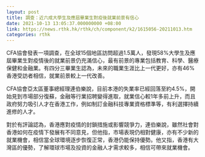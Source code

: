 ```yaml
---
layout: post
title: 調查：近六成大學生及應屆畢業生對疫後就業前景有信心
date: 2021-10-13 13:05:37.000000000 +08:00
link: https://news.rthk.hk/rthk/ch/component/k2/1615056-20211013.htm
categories: rthk
---
```


CFA協會發表一項調查，在全球15個地區訪問超過1.5萬人，發現58%大學生及應屆畢業生對疫情後的就業前景仍充滿信心，最有前景的專業包括教育、科學、醫療保健和金融業。有四分三畢業生認為，未來的職業生涯比上一代更好，亦有46%香港受訪者相信，就業前景較上一代改善。

CFA協會亞太區董事總經理連伯樂說，目前本港的失業率已經回落至約4.5%，開始見到市場部分復蘇，金融等行業招聘變得進取，就業信心較1年多前上升，而且政府努力吸引人才在香港工作，例如制訂金融科技專業資格標準等，有利選擇持續進修的人才。

對於有評論認為，香港應對疫情的封鎖措施或影響競爭力，連伯樂說，雖然社會對香港如何在疫情下發展有不同意見，但他指，市場表現仍相對健康，亦有不少新的就業機會，相信當全球環境逐步恢復正常，香港仍能保持優勢。他又指，香港有大灣區的優勢，了解環球市場及投資的金融人才需求較多，相信可帶來就業機會。
